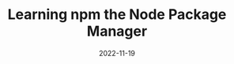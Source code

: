---
title: Learning npm the Node Package Manager
date: '2022-11-19'
skills:
  - NPM
issuer: LinkedIn
courseRelease: 2018
imageUrl: >-
  https://media.licdn.com/dms/image/C4D1FAQEHB9hEKwlokA/feedshare-document-cover-images_1280/0/1668840085047?e=1696017600&v=beta&t=oegNVsd6i3Ogp3ymdW7OXG69eMGtYDxP_4jgCjhMP4c
certificateUrl: >-
  https://www.linkedin.com/learning/certificates/0552d4c9cc3db3858d8d37397eedcee9431a938a6b13525eb9ef0e0f8246838e?lipi=urn%3Ali%3Apage%3Ad_flagship3_profile_view_base_certifications_details%3B4gLXTmjQT7q6czmtddNHrg%3D%3D
---